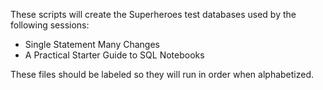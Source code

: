 These scripts will create the Superheroes test databases used by the following sessions:

* Single Statement Many Changes
* A Practical Starter Guide to SQL Notebooks

These files should be labeled so they will run in order when alphabetized.